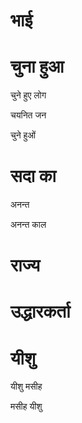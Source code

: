#  भाई
#  चुना हुआ

 चुने हुए लोग

 चयनित जन

 चुने हुओं
#  सदा का

 अनन्त

 अनन्त काल
#  राज्य
#  उद्धारकर्ता
#  यीशु

 यीशु मसीह

 मसीह यीशु